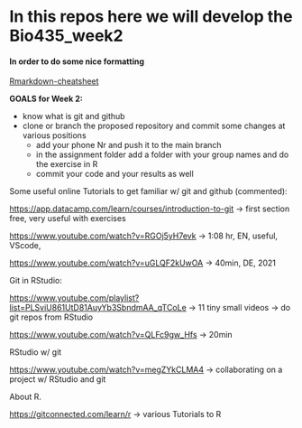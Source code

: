 # In this repos here we will develop the Bio435_week2

#### In order to do some nice formatting
[Rmarkdown-cheatsheet](https://www.rstudio.com/wp-content/uploads/2015/02/rmarkdown-cheatsheet.pdf)

__GOALS for Week 2:__
* know what is git and github
* clone or branch the proposed repository and commit some changes at various positions
  + add your phone Nr and push it to the main branch
  + in the assignment folder add a folder with your group names and do the exercise in R
  + commit your code and your results as well 



Some useful online Tutorials to get familiar w/ git and github (commented):

https://app.datacamp.com/learn/courses/introduction-to-git
-> first section free, very useful with exercises

https://www.youtube.com/watch?v=RGOj5yH7evk
-> 1:08 hr, EN, useful, VScode, 

https://www.youtube.com/watch?v=uGLQF2kUwOA
-> 40min, DE, 2021

Git in RStudio:

https://www.youtube.com/playlist?list=PLSviU861UtD81AuyYb3SbndmAA_qTCoLe
-> 11 tiny small videos
-> do git repos from RStudio

https://www.youtube.com/watch?v=QLFc9gw_Hfs
-> 20min



RStudio w/ git

https://www.youtube.com/watch?v=megZYkCLMA4
-> collaborating on a project w/ RStudio and git

About R.

https://gitconnected.com/learn/r
-> various Tutorials to R










